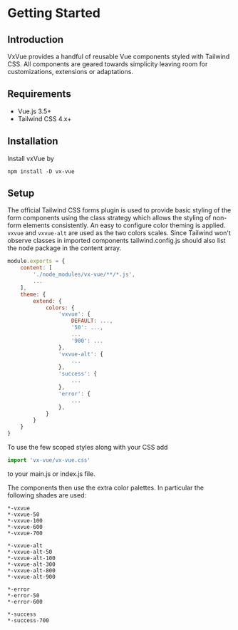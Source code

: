 # Getting Started

## Introduction
VxVue provides a handful of reusable Vue components styled with Tailwind CSS. All components are geared towards simplicity leaving room for customizations, extensions or adaptations.

## Requirements
* Vue.js 3.5+
* Tailwind CSS 4.x+

## Installation
Install vxVue by
```shell
npm install -D vx-vue
```

## Setup
The official Tailwind CSS forms plugin is used to provide basic styling of the form components using the class strategy which allows the styling of non-form elements consistently.
An easy to configure color theming is applied. `vxvue` and `vxvue-alt` are used as the two colors scales. Since Tailwind won't observe classes in imported components tailwind.config.js should also list the node package in the content array.
```js
module.exports = {
    content: [
        './node_modules/vx-vue/**/*.js',
        ...
    ],
    theme: {
        extend: {
            colors: {
                'vxvue': {
                    DEFAULT: ...,
                    '50': ...,
                    ...
                    '900': ...
                },
                'vxvue-alt': {
                    ...                
                },
                'success': {
                    ...
                },
                'error': {
                    ...
                },
            }
        }
    }
}
```
To use the few scoped styles along with your CSS add

```js
import 'vx-vue/vx-vue.css'
```
to your main.js or index.js file.

The components then use the extra color palettes. In particular the following shades are used:
```
*-vxvue
*-vxvue-50
*-vxvue-100
*-vxvue-600
*-vxvue-700

*-vxvue-alt
*-vxvue-alt-50
*-vxvue-alt-100
*-vxvue-alt-300
*-vxvue-alt-800
*-vxvue-alt-900

*-error
*-error-50
*-error-600

*-success
*-success-700
```

